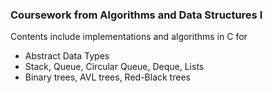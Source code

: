 ### Coursework from Algorithms and Data Structures I

Contents include implementations and algorithms in C for
- Abstract Data Types
- Stack, Queue, Circular Queue, Deque, Lists
- Binary trees, AVL trees, Red-Black trees